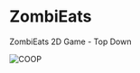 # ZombiEats
ZombiEats 2D Game - Top Down

![COOP](https://github.com/Ricardo21709/ZombiEats/assets/92751464/be46afd7-3220-4d2e-b1de-037af2a03f64)

